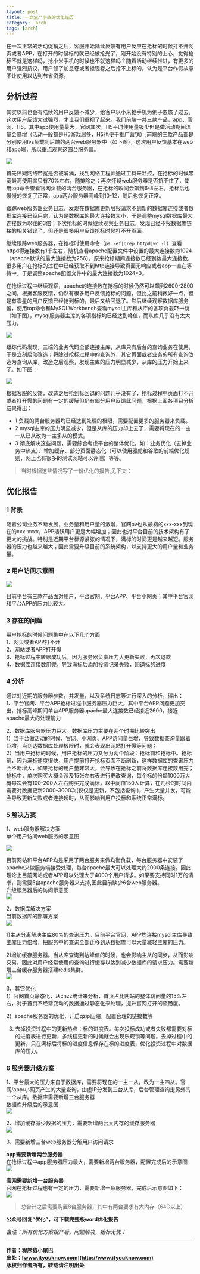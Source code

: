 ```yaml
---
layout: post
title: 一次生产事故的优化经历
category:  arch
tags: [arch]
---
```


在一次正常的活动促销之后，客服开始陆续反馈有用户反应在抢标的时候打不开网页或者APP，在打开的时候标的就已经被抢光了，刚开始没有特别的上心，觉得抢标不就是这样吗，抢小米手机的时候也不就这样吗？随着活动继续推进，有更多的用户强烈抗议，用户领了加息卷或者抵现卷之后抢不上标的，认为是平台作假故意不让使用以达到节省资源。


## 分析过程

其实以前也会有陆续的用户反馈不减少，给客户以小米抢手机为例子忽悠了过去，这次用户反馈太过强烈，才让我们重视了起来。我们前端一共三款产品，app、官网、H5，其中app使用量最大，官网其次，H5平时使用量极少但是做活动期间流量会暴增（活动一般都是H5游戏居多，H5也便于推广营销）,前端的三款产品都是分别使用lvs负载到后端的两台web服务器中（如下图），这次用户反馈基本在web和app端，所以重点观察这四台服务器。

 
![](http://favorites.ren/assets/images/2017/optimize/once1.png)

首先怀疑网络带宽是否被涌满，找到网络工程师通过工具来监控，在抢标的时候带宽最高使用率只有70%左右，随排除之；再次怀疑web服务器是否抗不住了，使用top命令查看官网负载的两台服务器，在抢标的瞬间会飙到6-8左右，抢标后也慢慢的恢复了正常，app两台服务器高峰到10-12，随后也恢复正常。

跟踪web服务器业务日志，发现在数据库更新层报请求不到新的数据库连接或者数据库连接已经用完，认为是数据库的最大连接数太小，于是调整mysql数据库最大连接数为以往的3倍；下次抢标的时候继续观察业务日志，发现已经不报数据库链接的相关错误了，但还是很多用户反馈抢标时候打不开页面。

继续跟踪web服务器，在抢标时使用命令（```ps -ef|grep httpd|wc -l```）查看httpd得连接数有1千左右，随机查看apache配置文件中设置的最大连接数为1024（apache默认的最大连接数为256），原来抢标期间连接数已经到达最大连接数，很多用户在抢标的过程中已经获取不到http连接导致页面无响应或者app一直在等待中。于是调整apache配置文件中的最大连接数为1024*3。

在抢标过程中继续观察，apache的连接数在抢标的时候仍然可以飙到2600-2800之间，根据客服反馈，仍然有很多用户反馈抢标的问题，但比之前稍微好一点，但是有零星的用户反馈已经抢到标的，最后又给回退了。然后继续观察数据库服务器，使用top命令和MySQLWorkbench查看mysql主库和从库的各项负载吓一跳（如下图），mysql服务器主库的各项指标均已经达到峰值，而从库几乎没有太大压力。

![](http://favorites.ren/assets/images/2017/optimize/mysql_before.jpg)

跟踪代码发现，三端的业务代码全部连接主库，从库只有后台的查询业务在使用，于是立刻启动改造；将除过抢标过程中的查询外，其它页面或者业务的所有查询改造为查询从库，改造之后观察，发现主库的压力明显减少，从库的压力开始上来了。如下图：

![](http://favorites.ren/assets/images/2017/optimize/mysql_after.jpg)


根据客服的反馈，改造之后抢到标回退的问题几乎没有了，抢标过程中页面打不开或者打开慢的问题有一定的缓解但仍有部分用户反馈此问题，根据上面各项目分析结果得出：

- 1 负载的两台服务器均已经达到处理的极限，需要配置更多的服务器来负载。
- 2 mysql主库的压力明显减少，但是从库的压力却上去了，需要将现在的一主一从已从改为一主多从的模式。
- 3 彻底解决这些问题，需要综合考虑平台的整体优化，如：业务优化（去掉业务中热点）、增加缓存、部分页面静态化（可以使用雅虎和谷歌的前端优化规则，网上也有很多的测试网站可以评测）等等。

> 当时根据这些情况写了一份优化的报告,见下文：


## 优化报告
 
### 1 背景

随着公司业务不断发展，业务量和用户量的激增，官网pv也从最初的xxx-xxx到现在的xxx-xxxx，APP活跃用户更是大幅增加；因此也对平台目前的技术架构有了更大的挑战。特别是近期平台标源紧张的情况下，满标的时间更是越来越短。服务器的压力也越来越大；因此需要升级目前的系统架构，以支持更大的用户量和业务量。


### 2 用户访问示意图

![](http://favorites.ren/assets/images/2017/optimize/userVisit.jpg)

目前平台有三款产品面对用户，平台官网、平台APP、平台小网页；其中平台官网和平台APP的压力比较大。


### 3 存在的问题

用户抢标的时候问题集中在以下几个方面  
1、网页或者APP打不开  
2、网站或者APP打开慢  
3、抢标过程中转账成功后，因为服务器负责压力大更新失败，再次退款  
4、数据库连接数用完，导致满标后添加投资记录失败，回退标的进度  
 
### 4 分析

通过对近期的服务器参数，并发量，以及系统日志等进行深入的分析，得出：  
1、平台官网、平台APP抢标过程中服务器压力巨大，其中平台APP问题更加突出，抢标高峰期间单台APP服务器apache最大连接数已经接近2600，接近apache最大的处理能力

2、数据库服务器压力巨大。数据库压力主要在两个时期比较突出  
1）当平台做活动的时候，官网、小网页、APP访问量巨增，导致数据查询量跟着巨增，当到达数据库处理极限时，就会表现出网站打开慢等问题；  
2）当用户抢标的时候，用户抢标的压力又分为两个阶段：抢标前和抢标中。抢标前，因为满标速度很快，用户提前打开抢标页面不断刷新，这样数据库的查询压力会不断增大，如果抢标的用户量非常大，会导致在抢标之前将数据库连接数用完；抢标中，单次购买大概会涉及15张左右表进行更改查询，每个标的份额1000万大概每次会有100-200人左右购买完成满标，以中间值150人计算，在几秒的时间内需要对数据更新2000-3000次(仅仅是更新，不包括查询 )，产生大量并发，可能会导致更新失败或者连接超时，从而影响到用户投标和系统正常满标。  


### 5 解决方案

1、web服务器解决方案  
单个用户访问web服务的示意图

![](http://favorites.ren/assets/images/2017/optimize/once1.png)

目前网站和平台APP均是采用了两台服务来做均衡负载，每台服务器中安装了apache来做服务端接受处理，每台apache最大可以处理大约2000条连接。因此理论上目前网站或者APP可以处理大于4000个用户请求。如果要支持同时1万的请求，则需要5台apache服务器来支持,因此目前缺少6台web服务器。  
升级服务器后的访问示意图  
![](http://favorites.ren/assets/images/2017/optimize/once2.png)

 
2、数据库解决方案  
当前数据库的部署方案  
![](http://favorites.ren/assets/images/2017/optimize/once3.png)

 
1)主从分离解决主库80%的查询压力。目前平台官网、APP均连接mysql主库导致主库压力倍增，把服务中的查询全部迁移到从数据库可以大量减轻主库的压力。

2)增加缓存服务器。当从库查询到达峰值的时候，也会影响主从的同步，从而影响交易，因此对用户经常使用的查询进行缓存以达到减少数据库的请求压力。需要新增三台缓存服务器搭建redis集群。  
 ![](http://favorites.ren/assets/images/2017/optimize/once4.png)

3、其它优化  
1）官网首页静态化，从cnzz统计来分析，首页占比网站的整体访问量的15%左右，对于首页不经常变动的数据通过静态化来处理，提升官网打开的流畅度。

2）apache服务器的优化，开启gzip压缩，配置合理的链接数等  

3) 去掉投资过程中的更新热点：标的进度表。每次投标成功或者失败都需要对标的进度表进行更新，多线程更新的时候就会出现乐观锁等问题。去掉过程中的更新，只在满标后将标的进度信息保存在标的进度表，优化投资过程中对数据库的压力。  
 
 
### 6 服务器升级方案

1、平台最大的压力来自于数据库，需要将现在的一主一从，改为一主四从。官网/app/小网页产生的大量查询，由虚IP分发到三台从库，后台管理查询走另外的一个从库。数据库需要新增三台服务器  
数据库升级后的示意图  
![](http://favorites.ren/assets/images/2017/optimize/once5.png)
 
2、增加缓存减少数据的压力，需要新增两台大内存的缓存服务器  
![](http://favorites.ren/assets/images/2017/optimize/once6.png)
 
3、需要新增三台web服务器分解用户访问请求  

**app需要新增两台服务器**  
在抢标过程中app服务器压力最大，需要新增两台服务器，配置完成后的示意图  
![](http://favorites.ren/assets/images/2017/optimize/once7.png)

**官网需要新增一台服务器**  
官网在抢标过程也有一定的压力，需要新增一条服务器，完成后示意图如下：  
![](http://favorites.ren/assets/images/2017/optimize/once8.png)

> 总合计之后需要购置8台服务器，其中有两台要求有大内存（64G以上）

**公众号回复“优化”，可下载完整版word优化报告**


*备注：所有优化方案投产后，问题解决，抢标无忧！* 

-------------

**作者：程序猿小尾巴**  
**出处：[www.ityouknow.com](http://www.ityouknow.com)**      
**版权归作者所有，转载请注明出处** 